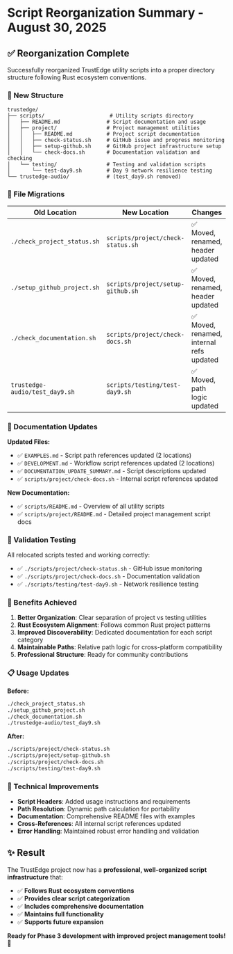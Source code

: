 <!--
Copyright (c) 2025 John Turner
MPL-2.0: https://mozilla.org/MPL/2.0/
Project: trustedge — Privacy and trust at the edge.
GitHub: https://github.com/johnzilla/trustedge
-->

# Script Reorganization Summary - August 30, 2025

## ✅ Reorganization Complete

Successfully reorganized TrustEdge utility scripts into a proper directory structure following Rust ecosystem conventions.

### 📁 New Structure

```
trustedge/
├── scripts/                     # Utility scripts directory
│   ├── README.md               # Script documentation and usage
│   ├── project/                # Project management utilities
│   │   ├── README.md           # Project script documentation
│   │   ├── check-status.sh     # GitHub issue and progress monitoring
│   │   ├── setup-github.sh     # GitHub project infrastructure setup
│   │   └── check-docs.sh       # Documentation validation and checking
│   └── testing/                # Testing and validation scripts
│       └── test-day9.sh        # Day 9 network resilience testing
└── trustedge-audio/            # (test_day9.sh removed)
```

### 🔄 File Migrations

| Old Location | New Location | Changes |
|-------------|--------------|---------|
| `./check_project_status.sh` | `scripts/project/check-status.sh` | ✅ Moved, renamed, header updated |
| `./setup_github_project.sh` | `scripts/project/setup-github.sh` | ✅ Moved, renamed, header updated |
| `./check_documentation.sh` | `scripts/project/check-docs.sh` | ✅ Moved, renamed, internal refs updated |
| `trustedge-audio/test_day9.sh` | `scripts/testing/test-day9.sh` | ✅ Moved, path logic updated |

### 📝 Documentation Updates

**Updated Files:**
- ✅ `EXAMPLES.md` - Script path references updated (2 locations)
- ✅ `DEVELOPMENT.md` - Workflow script references updated (2 locations)
- ✅ `DOCUMENTATION_UPDATE_SUMMARY.md` - Script descriptions updated
- ✅ `scripts/project/check-docs.sh` - Internal script references updated

**New Documentation:**
- ✅ `scripts/README.md` - Overview of all utility scripts
- ✅ `scripts/project/README.md` - Detailed project management script docs

### 🧪 Validation Testing

All relocated scripts tested and working correctly:

- ✅ `./scripts/project/check-status.sh` - GitHub issue monitoring
- ✅ `./scripts/project/check-docs.sh` - Documentation validation  
- ✅ `./scripts/testing/test-day9.sh` - Network resilience testing

### 🎯 Benefits Achieved

1. **Better Organization**: Clear separation of project vs testing utilities
2. **Rust Ecosystem Alignment**: Follows common Rust project patterns
3. **Improved Discoverability**: Dedicated documentation for each script category
4. **Maintainable Paths**: Relative path logic for cross-platform compatibility
5. **Professional Structure**: Ready for community contributions

### 📋 Usage Updates

**Before:**
```bash
./check_project_status.sh
./setup_github_project.sh
./check_documentation.sh
./trustedge-audio/test_day9.sh
```

**After:**
```bash
./scripts/project/check-status.sh
./scripts/project/setup-github.sh  
./scripts/project/check-docs.sh
./scripts/testing/test-day9.sh
```

### 🔧 Technical Improvements

- **Script Headers**: Added usage instructions and requirements
- **Path Resolution**: Dynamic path calculation for portability
- **Documentation**: Comprehensive README files with examples
- **Cross-References**: All internal script references updated
- **Error Handling**: Maintained robust error handling and validation

## ✨ Result

The TrustEdge project now has a **professional, well-organized script infrastructure** that:

- ✅ **Follows Rust ecosystem conventions**
- ✅ **Provides clear script categorization**
- ✅ **Includes comprehensive documentation** 
- ✅ **Maintains full functionality**
- ✅ **Supports future expansion**

**Ready for Phase 3 development with improved project management tools!** 🚀

